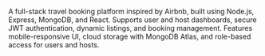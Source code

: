 A full-stack travel booking platform inspired by Airbnb, built using Node.js, Express, MongoDB, and React.
Supports user and host dashboards, secure JWT authentication, dynamic listings, and booking management.
Features mobile-responsive UI, cloud storage with MongoDB Atlas, and role-based access for users and hosts.

